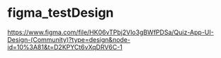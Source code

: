 # figma_testDesign

https://www.figma.com/file/HK06vTPbj2Vlo3gBWfPDSa/Quiz-App-UI-Design-(Community)?type=design&node-id=10%3A81&t=D2KPYCt6vXqDRV6C-1
